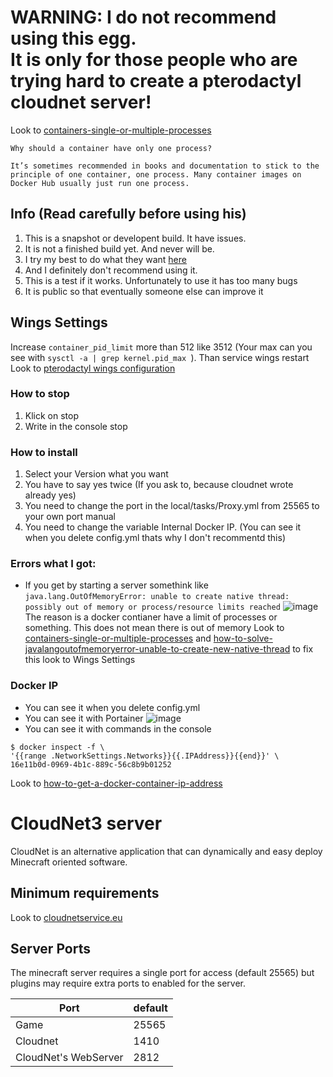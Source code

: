 <h1 color="red">WARNING: I do not recommend using this egg.
<br>
It is only for those people who are trying hard to create a pterodactyl cloudnet server!</h1>

Look to [containers-single-or-multiple-processes](https://www.tutorialworks.com/containers-single-or-multiple-processes)
```
Why should a container have only one process?

It’s sometimes recommended in books and documentation to stick to the principle of one container, one process. Many container images on Docker Hub usually just run one process.
```
## Info (Read carefully before using his)
1. This is a snapshot or developent build. It have issues.
2. It is not a finished build yet. And never will be.
3. I try my best to do what they want [here](https://github.com/parkervcp/eggs/issues/1245)
4. And I definitely don't recommend using it.
5. This is a test if it works. Unfortunately to use it has too many bugs
6. It is public so that eventually someone else can improve it

## Wings Settings
Increase `container_pid_limit` more than 512 like 3512 (Your max can you see with `sysctl -a | grep kernel.pid_max `). Than service wings restart
Look to [pterodactyl wings configuration](https://pterodactyl.io/wings/1.0/configuration.html)

### How to stop
1. Klick on stop
2. Write in the console stop

### How to install
1. Select your Version what you want
2. You have to say yes twice (If you ask to, because cloudnet wrote already yes)
3. You need to change the port in the local/tasks/Proxy.yml from 25565 to your own port manual
4. You need to change the variable Internal Docker IP. (You can see it when you delete config.yml thats why I don't recommentd this)

### Errors what I got:
- If you get by starting a server somethink like 
`java.lang.OutOfMemoryError: unable to create native thread: possibly out of memory or process/resource limits reached`
![image](https://cloud.rakutt.eu/s/fBJSKkeYncfGtci/preview)
The reason is a docker contianer have a limit of processes or something. This does not mean there is out of memory
Look to [containers-single-or-multiple-processes](https://www.tutorialworks.com/containers-single-or-multiple-processes) and [how-to-solve-javalangoutofmemoryerror-unable-to-create-new-native-thread](http://www.mastertheboss.com/jbossas/monitoring/how-to-solve-javalangoutofmemoryerror-unable-to-create-new-native-thread) to fix this look to Wings Settings


### Docker IP
- You can see it when you delete config.yml
- You can see it with Portainer
![image](https://cloud.rakutt.eu/s/SgLrNQCmpLNsddi/preview)
- You can see it with commands in the console
```
$ docker inspect -f \
'{{range .NetworkSettings.Networks}}{{.IPAddress}}{{end}}' \
16e11b0d-0969-4b1c-889c-56c8b9b01252
```
Look to [how-to-get-a-docker-container-ip-address](https://www.freecodecamp.org/news/how-to-get-a-docker-container-ip-address-explained-with-examples)

# CloudNet3 server
CloudNet is an alternative application that can dynamically and easy deploy Minecraft oriented software.

## Minimum requirements
Look to [cloudnetservice.eu](https://cloudnetservice.eu/docs/3.4/setup/requirements)

## Server Ports
The minecraft server requires a single port for access (default 25565) but plugins may require extra ports to enabled for the server.


| Port  | default |
|-------|---------|
| Game | 25565 |
| Cloudnet | 1410 |
| CloudNet's WebServer | 2812 |
